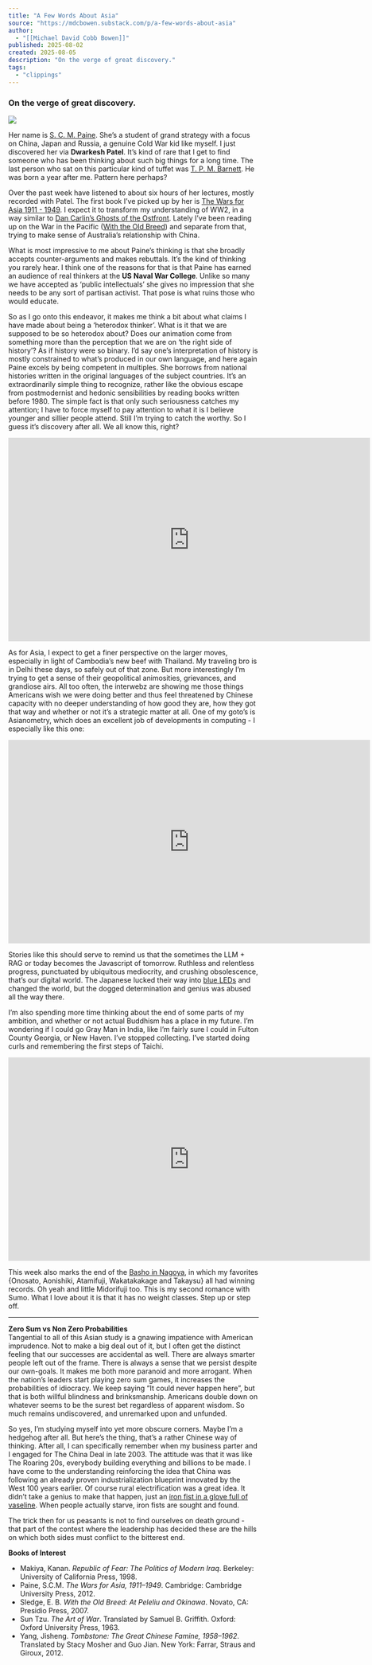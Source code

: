 ```yaml
---
title: "A Few Words About Asia"
source: "https://mdcbowen.substack.com/p/a-few-words-about-asia"
author:
  - "[[Michael David Cobb Bowen]]"
published: 2025-08-02
created: 2025-08-05
description: "On the verge of great discovery."
tags:
  - "clippings"
---
```

### On the verge of great discovery.

![](https://substackcdn.com/image/fetch/$s_!9dcN!)

Her name is [S. C. M. Paine](https://en.wikipedia.org/wiki/Sarah_C._M._Paine). She’s a student of grand strategy with a focus on China, Japan and Russia, a genuine Cold War kid like myself. I just discovered her via **Dwarkesh Patel**. It’s kind of rare that I get to find someone who has been thinking about such big things for a long time. The last person who sat on this particular kind of tuffet was [T. P. M. Barnett](https://en.wikipedia.org/wiki/Thomas_P._M._Barnett). He was born a year after me. Pattern here perhaps?

Over the past week have listened to about six hours of her lectures, mostly recorded with Patel. The first book I’ve picked up by her is [The Wars for Asia 1911 - 1949](https://www.goodreads.com/book/show/15868343-the-wars-for-asia-1911-1949). I expect it to transform my understanding of WW2, in a way similar to [Dan Carlin’s Ghosts of the Ostfront](https://www.dancarlin.com/product/hardcore-history-ghosts-ostfront-series/comment-page-5/). Lately I’ve been reading up on the War in the Pacific ([With the Old Breed](https://www.goodreads.com/book/show/771332.With_the_Old_Breed)) and separate from that, trying to make sense of Australia’s relationship with China.

What is most impressive to me about Paine’s thinking is that she broadly accepts counter-arguments and makes rebuttals. It’s the kind of thinking you rarely hear. I think one of the reasons for that is that Paine has earned an audience of real thinkers at the **US** **Naval War College**. Unlike so many we have accepted as ‘public intellectuals’ she gives no impression that she needs to be any sort of partisan activist. That pose is what ruins those who would educate.

So as I go onto this endeavor, it makes me think a bit about what claims I have made about being a ‘heterodox thinker’. What is it that we are supposed to be so heterodox about? Does our animation come from something more than the perception that we are on ‘the right side of history’? As if history were so binary. I’d say one’s interpretation of history is mostly constrained to what’s produced in our own language, and here again Paine excels by being competent in multiples. She borrows from national histories written in the original languages of the subject countries. It’s an extraordinarily simple thing to recognize, rather like the obvious escape from postmodernist and hedonic sensibilities by reading books written before 1980. The simple fact is that only such seriousness catches my attention; I have to force myself to pay attention to what it is I believe younger and sillier people attend. Still I’m trying to catch the worthy. So I guess it’s discovery after all. We all know this, right?

<iframe src="https://www.youtube-nocookie.com/embed/Fwoyko4uuvI?rel=0&amp;autoplay=0&amp;showinfo=0&amp;enablejsapi=0" frameborder="0" allow="autoplay; fullscreen" allowfullscreen="true" width="728" height="409"></iframe>

As for Asia, I expect to get a finer perspective on the larger moves, especially in light of Cambodia’s new beef with Thailand. My traveling bro is in Delhi these days, so safely out of that zone. But more interestingly I’m trying to get a sense of their geopolitical animosities, grievances, and grandiose airs. All too often, the interwebz are showing me those things Americans wish we were doing better and thus feel threatened by Chinese capacity with no deeper understanding of how good they are, how they got that way and whether or not it’s a strategic matter at all. One of my goto’s is Asianometry, which does an excellent job of developments in computing - I especially like this one:

<iframe src="https://www.youtube-nocookie.com/embed/sV7C6Ezl35A?rel=0&amp;autoplay=0&amp;showinfo=0&amp;enablejsapi=0" frameborder="0" allow="autoplay; fullscreen" allowfullscreen="true" width="728" height="409"></iframe>

Stories like this should serve to remind us that the sometimes the LLM + RAG or today becomes the Javascript of tomorrow. Ruthless and relentless progress, punctuated by ubiquitous mediocrity, and crushing obsolescence, that’s our digital world. The Japanese lucked their way into [blue LEDs](https://youtu.be/AF8d72mA41M) and changed the world, but the dogged determination and genius was abused all the way there.

I’m also spending more time thinking about the end of some parts of my ambition, and whether or not actual Buddhism has a place in my future. I’m wondering if I could go Gray Man in India, like I’m fairly sure I could in Fulton County Georgia, or New Haven. I’ve stopped collecting. I’ve started doing curls and remembering the first steps of Taichi.

<iframe src="https://www.youtube-nocookie.com/embed/2793twyDmbY?rel=0&amp;autoplay=0&amp;showinfo=0&amp;enablejsapi=0" frameborder="0" allow="autoplay; fullscreen" allowfullscreen="true" width="728" height="409"></iframe>

This week also marks the end of the [Basho in Nagoya](https://www.sumo-stomp.com/p/2025-nagoya-basho-final-day-results), in which my favorites {Onosato, Aonishiki, Atamifuji, Wakatakakage and Takaysu} all had winning records. Oh yeah and little Midorifuji too. This is my second romance with Sumo. What I love about it is that it has no weight classes. Step up or step off.

---

**Zero Sum vs Non Zero Probabilities**  
Tangential to all of this Asian study is a gnawing impatience with American imprudence. Not to make a big deal out of it, but I often get the distinct feeling that our successes are accidental as well. There are always smarter people left out of the frame. There is always a sense that we persist despite our own-goals. It makes me both more paranoid and more arrogant. When the nation’s leaders start playing zero sum games, it increases the probabilities of idiocracy. We keep saying “It could never happen here”, but that is both willful blindness and brinksmanship. Americans double down on whatever seems to be the surest bet regardless of apparent wisdom. So much remains undiscovered, and unremarked upon and unfunded.

So yes, I’m studying myself into yet more obscure corners. Maybe I’m a hedgehog after all. But here’s the thing, that’s a rather Chinese way of thinking. After all, I can specifically remember when my business parter and I engaged for The China Deal in late 2003. The attitude was that it was like The Roaring 20s, everybody building everything and billions to be made. I have come to the understanding reinforcing the idea that China was following an already proven industrialization blueprint innovated by the West 100 years earlier. Of course rural electrification was a great idea. It didn’t take a genius to make that happen, just an [iron fist in a glove full of vaseline](https://www.azlyrics.com/lyrics/thomasdolby/dissidents.html). When people actually starve, iron fists are sought and found.

The trick then for us peasants is not to find ourselves on death ground - that part of the contest where the leadership has decided these are the hills on which both sides must conflict to the bitterest end.

**Books of Interest**

- Makiya, Kanan. *Republic of Fear: The Politics of Modern Iraq*. Berkeley: University of California Press, 1998.
- Paine, S.C.M. *The Wars for Asia, 1911–1949*. Cambridge: Cambridge University Press, 2012.
- Sledge, E. B. *With the Old Breed: At Peleliu and Okinawa*. Novato, CA: Presidio Press, 2007.
- Sun Tzu. *The Art of War*. Translated by Samuel B. Griffith. Oxford: Oxford University Press, 1963.
- Yang, Jisheng. *Tombstone: The Great Chinese Famine, 1958–1962*. Translated by Stacy Mosher and Guo Jian. New York: Farrar, Straus and Giroux, 2012.